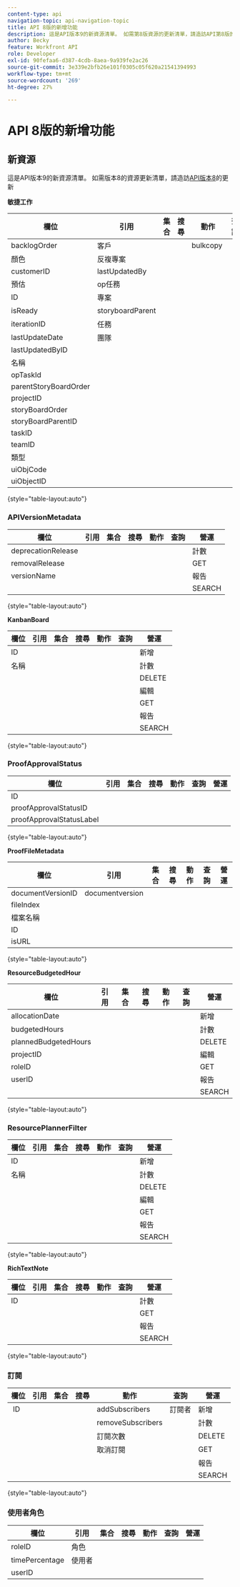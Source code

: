 ```yaml
---
content-type: api
navigation-topic: api-navigation-topic
title: API 8版的新增功能
description: 這是API版本9的新資源清單。 如需第8版資源的更新清單，請造訪API第8版的更新
author: Becky
feature: Workfront API
role: Developer
exl-id: 90fefaa6-d387-4cdb-8aea-9a939fe2ac26
source-git-commit: 3e339e2bfb26e101f0305c05f620a21541394993
workflow-type: tm+mt
source-wordcount: '269'
ht-degree: 27%

---
```


# API 8版的新增功能

## 新資源

這是API版本9的新資源清單。 如需版本8的資源更新清單，請造訪[API版本8](../../wf-api/api/new-api-version-8-updates.md)的更新

**敏捷工作**

| 欄位 | 引用 | 集合 | 搜尋 | 動作 | 查詢 | 營運 |
|---|---|---|---|---|---|---|
| backlogOrder | 客戶 |   |   | bulkcopy  |   | 複製 |
| 顏色 | 反複專案  |   |   |   |   | 計數 |
| customerID | lastUpdatedBy |   |   |   |   | DELETE |
| 預估 | op任務 |   |   |   |   | 編輯 |
| ID | 專案 |   |   |   |   | GET  |
| isReady | storyboardParent |   |   |   |   | 報告 |
| iterationID | 任務 |   |   |   |   | SEARCH |
| lastUpdateDate | 團隊 |   |   |   |   |   |
| lastUpdatedByID |   |   |   |   |   |   |
| 名稱 |   |   |   |   |   |   |
| opTaskId |   |   |   |   |   |   |
| parentStoryBoardOrder |   |   |   |   |   |   |
| projectID |   |   |   |   |   |   |
| storyBoardOrder |   |   |   |   |   |   |
| storyBoardParentID |   |   |   |   |   |   |
| taskID  |   |   |   |   |   |   |
| teamID |   |   |   |   |   |   |
| 類型 |   |   |   |   |   |   |
| uiObjCode |   |   |   |   |   |   |
| uiObjectID |   |   |   |   |   |   |

{style="table-layout:auto"}

### APIVersionMetadata

| 欄位 | 引用 | 集合 | 搜尋 | 動作 | 查詢 | 營運 |
|---|---|---|---|---|---|---|
| deprecationRelease |   |   |   |   |   | 計數  |
| removalRelease |   |   |   |   |   | GET |
| versionName |   |   |   |   |   | 報告 |
|   |   |   |   |   |   | SEARCH |

{style="table-layout:auto"}

**KanbanBoard**

| 欄位 | 引用 | 集合 | 搜尋 | 動作 | 查詢 | 營運 |
|---|---|---|---|---|---|---|
| ID |   |   |   |   |   | 新增 |
| 名稱 |   |   |   |   |   | 計數 |
|   |   |   |   |   |   | DELETE |
|   |   |   |   |   |   | 編輯 |
|   |   |   |   |   |   | GET |
|   |   |   |   |   |   | 報告 |
|   |   |   |   |   |   | SEARCH |

{style="table-layout:auto"}

### ProofApprovalStatus

| 欄位 | 引用 | 集合 | 搜尋 | 動作 | 查詢 | 營運 |
|---|---|---|---|---|---|---|
| ID |   |   |   |   |   |   |
| proofApprovalStatusID |   |   |   |   |   |   |
| proofApprovalStatusLabel |   |   |   |   |   |   |

{style="table-layout:auto"}

**ProofFileMetadata**

| 欄位 | 引用 | 集合 | 搜尋 | 動作 | 查詢 | 營運 |
|---|---|---|---|---|---|---|
| documentVersionID | documentversion |   |   |   |   |   |
| fileIndex |   |   |   |   |   |   |
| 檔案名稱 |   |   |   |   |   |   |
| ID |   |   |   |   |   |   |
| isURL |   |   |   |   |   |   |

{style="table-layout:auto"}

**ResourceBudgetedHour**

| 欄位 | 引用 | 集合 | 搜尋 | 動作 | 查詢 | 營運 |
|---|---|---|---|---|---|---|
| allocationDate |   |   |   |   |   | 新增 |
| budgetedHours |   |   |   |   |   | 計數 |
| plannedBudgetedHours |   |   |   |   |   | DELETE |
| projectID |   |   |   |   |   | 編輯 |
| roleID |   |   |   |   |   | GET |
| userID |   |   |   |   |   | 報告 |
|   |   |   |   |   |   | SEARCH |

{style="table-layout:auto"}

### ResourcePlannerFilter

| 欄位 | 引用 | 集合 | 搜尋 | 動作 | 查詢 | 營運 |
|---|---|---|---|---|---|---|
| ID |   |   |   |   |   | 新增 |
| 名稱 |   |   |   |   |   | 計數 |
|   |   |   |   |   |   | DELETE |
|   |   |   |   |   |   | 編輯 |
|   |   |   |   |   |   | GET |
|   |   |   |   |   |   | 報告 |
|   |   |   |   |   |   | SEARCH |

{style="table-layout:auto"}

**RichTextNote**

| 欄位 | 引用 | 集合 | 搜尋 | 動作 | 查詢 | 營運 |
|---|---|---|---|---|---|---|
| ID |   |   |   |   |   | 計數 |
|   |   |   |   |   |   | GET |
|   |   |   |   |   |   | 報告 |
|   |   |   |   |   |   | SEARCH |

{style="table-layout:auto"}

### 訂閱

| 欄位 | 引用 | 集合 | 搜尋 | 動作 | 查詢 | 營運 |
|---|---|---|---|---|---|---|
|  ID |   |   |   | addSubscribers | 訂閱者 | 新增 |
|   |   |   |   | removeSubscribers |   | 計數  |
|   |   |   |   | 訂閱次數 |   | DELETE |
|   |   |   |   | 取消訂閱 |   | GET |
|   |   |   |   |   |   | 報告 |
|   |   |   |   |   |   | SEARCH |

{style="table-layout:auto"}

### 使用者角色

| 欄位 | 引用 | 集合 | 搜尋 | 動作 | 查詢 | 營運 |
|---|---|---|---|---|---|---|
| roleID | 角色 |   |   |   |   |   |
| timePercentage | 使用者 |   |   |   |   |   |
| userID |   |   |   |   |   |   |
